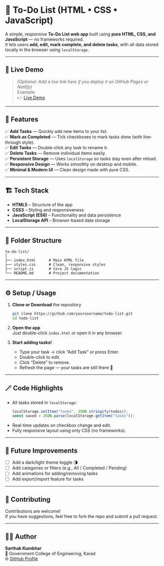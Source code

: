 # 📝 To-Do List (HTML • CSS • JavaScript)

A simple, responsive **To-Do List web app** built using **pure HTML, CSS, and JavaScript** — no frameworks required.  
It lets users **add, edit, mark complete, and delete tasks**, with all data stored locally in the browser using `localStorage`.

---

## 🚀 Live Demo
> *(Optional: Add a live link here if you deploy it on GitHub Pages or Netlify)*  
Example:  
👉 [Live Demo](https://yourusername.github.io/todo-list/](https://sarthaksk26.github.io/TodoFromBasics/))

---

## 🧩 Features

✅ **Add Tasks** — Quickly add new items to your list.  
✅ **Mark as Completed** — Tick checkboxes to mark tasks done (with line-through style).  
✅ **Edit Tasks** — Double-click any task to rename it.  
✅ **Delete Tasks** — Remove individual items easily.  
✅ **Persistent Storage** — Uses `localStorage` so tasks stay even after reload.  
✅ **Responsive Design** — Works smoothly on desktop and mobile.  
✅ **Minimal & Modern UI** — Clean design made with pure CSS.

---

## 🏗️ Tech Stack

- **HTML5** – Structure of the app  
- **CSS3** – Styling and responsiveness  
- **JavaScript (ES6)** – Functionality and data persistence  
- **LocalStorage API** – Browser-based data storage  

---

## 📂 Folder Structure

```
to-do-list/
│
├── index.html      # Main HTML file
├── styles.css      # Clean, responsive styles
├── script.js       # Core JS logic
└── README.md       # Project documentation
```

---

## ⚙️ Setup / Usage

1. **Clone or Download** the repository  
   ```bash
   git clone https://github.com/yourusername/todo-list.git
   cd todo-list
   ```

2. **Open the app**  
   Just double-click `index.html` or open it in any browser.

3. **Start adding tasks!**  
   - Type your task → click “Add Task” or press Enter.  
   - Double-click to edit.  
   - Click “Delete” to remove.  
   - Refresh the page — your tasks are still there 🎉  

---

## 🪄 Code Highlights

- All tasks stored in `localStorage`:
  ```js
  localStorage.setItem("tasks", JSON.stringify(todos));
  const saved = JSON.parse(localStorage.getItem("tasks"));
  ```
- Real-time updates on checkbox change and edit.
- Fully responsive layout using only CSS (no frameworks).

---

## 🧠 Future Improvements

- [ ] Add a dark/light theme toggle 🌗  
- [ ] Add categories or filters (e.g., All / Completed / Pending)  
- [ ] Add animations for adding/removing tasks  
- [ ] Add export/import feature for tasks  

---

## 🤝 Contributing

Contributions are welcome!  
If you have suggestions, feel free to fork the repo and submit a pull request.

---

## 🧑‍💻 Author

**Sarthak Kumbhar**  
📍 Government College of Engineering, Karad  
🌐 [GitHub Profile](https://github.com/Sarthaksk26)

